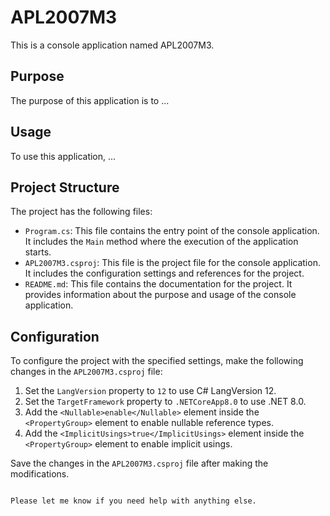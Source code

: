 # APL2007M3

This is a console application named APL2007M3.

## Purpose

The purpose of this application is to ...

## Usage

To use this application, ...

## Project Structure

The project has the following files:

- `Program.cs`: This file contains the entry point of the console application. It includes the `Main` method where the execution of the application starts.
- `APL2007M3.csproj`: This file is the project file for the console application. It includes the configuration settings and references for the project.
- `README.md`: This file contains the documentation for the project. It provides information about the purpose and usage of the console application.

## Configuration

To configure the project with the specified settings, make the following changes in the `APL2007M3.csproj` file:

1. Set the `LangVersion` property to `12` to use C# LangVersion 12.
2. Set the `TargetFramework` property to `.NETCoreApp8.0` to use .NET 8.0.
3. Add the `<Nullable>enable</Nullable>` element inside the `<PropertyGroup>` element to enable nullable reference types.
4. Add the `<ImplicitUsings>true</ImplicitUsings>` element inside the `<PropertyGroup>` element to enable implicit usings.

Save the changes in the `APL2007M3.csproj` file after making the modifications.
```

Please let me know if you need help with anything else.